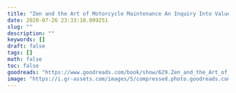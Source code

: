 ```yaml
---
title: "Zen and the Art of Motorcycle Maintenance An Inquiry Into Values Phaedrus 1"
date: 2020-07-26 23:33:18.099251
slug: ""
description: ""
keywords: []
draft: false
tags: []
math: false
toc: false
goodreads: "https://www.goodreads.com/book/show/629.Zen_and_the_Art_of_Motorcycle_Maintenance"
image: "https://i.gr-assets.com/images/S/compressed.photo.goodreads.com/books/1410136019l/629._SX98_.jpg"
---
```

